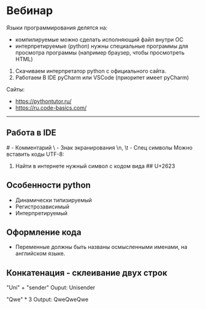 # Вебинар

Языки программирования делятся на:
- компилируемые
	можно сделать исполняющий файл внутри ОС
- интерпретируемые (python)
	нужны специальные программы для просмотра программы (например браузер, чтобы просмотреть HTML)

1. Скачиваем интерпретатор python с официального сайта.
2. Работаем В IDE pyCharm или VSCode (приоритет имеет pyCharm)

Сайты:
- https://pythontutor.ru/
- https://ru.code-basics.com/
***
## Работа в IDE
\# - Комментарий
\\ - Знак экранирования
\\n, \\t - Спец символы
Можно вставить коды UTF-8:
1. Найти в интернете нужный символ с кодом вида ## U+2623

## Особенности python
- Динамически типизируемый
- Регистрозависимый
- Интерпретируемый

## Оформление кода
- Переменные должны быть названы осмысленными именами, на английском языке.

## Конкатенация - склеивание двух строк
"Uni" + "sender"
Ouput:
Unisender

"Qwe" * 3
Output:
QweQweQwe
